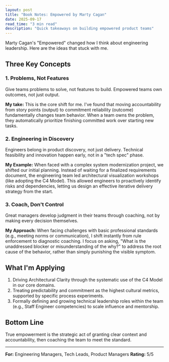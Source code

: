 ```yaml
---
layout: post
title: "Book Notes: Empowered by Marty Cagan"
date: 2025-09-17
read_time: "3 min read"
description: "Quick takeaways on building empowered product teams"
---
```


Marty Cagan's "Empowered" changed how I think about engineering leadership. Here are the ideas that stuck with me.

## Three Key Concepts

### 1. Problems, Not Features
Give teams problems to solve, not features to build. Empowered teams own outcomes, not just output.

**My take:**
This is the core shift for me. I've found that moving accountability from story points (output) to commitment reliability (outcome) fundamentally changes team behavior. When a team owns the problem, they automatically prioritize finishing committed work over starting new tasks.

### 2. Engineering in Discovery
Engineers belong in product discovery, not just delivery. Technical feasibility and innovation happen early, not in a "tech spec" phase.

**My Example:**
When faced with a complex system modernization project, we shifted our initial planning. Instead of waiting for a finalized requirements document, the engineering team led architectural visualization workshops (like adopting the C4 Model). This allowed engineers to proactively identify risks and dependencies, letting us design an effective iterative delivery strategy from the start.

### 3. Coach, Don't Control
Great managers develop judgment in their teams through coaching, not by making every decision themselves.

**My Approach:**
When facing challenges with basic professional standards (e.g., meeting norms or communication), I shift instantly from rule enforcement to diagnostic coaching. I focus on asking, "What is the unaddressed blocker or misunderstanding of the why?" to address the root cause of the behavior, rather than simply punishing the visible symptom.

## What I'm Applying

1. Driving Architectural Clarity through the systematic use of the C4 Model in our core domains.
2. Treating predictability and commitment as the highest cultural metrics, supported by specific process experiments.
3. Formally defining and growing technical leadership roles within the team (e.g., Staff Engineer competencies) to scale influence and mentorship.

## Bottom Line

True empowerment is the strategic act of granting clear context and accountability, then coaching the team to meet the standard.

---

**For:** Engineering Managers, Tech Leads, Product Managers
**Rating:** 5/5

